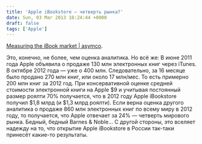 ```yaml
---
title: 'Apple iBookstore — четверть рынка?'
date: Sun, 03 Mar 2013 18:24:44 +0000
draft: false
tags: ['Apple']
---
```


[Measuring the iBook market | asymco](http://www.asymco.com/2013/02/28/measuring-the-ibook-market/).

Это, конечно, не более, чем оценка аналитика. Но всё же: В июне 2011 года Apple объявила о продаже 130 млн электронных книг через iTunes. В октябре 2012 года — уже о 400 млн. Следовательно, за 16 месяце было продано 270 млн книг, или около 17 млн/мес. То есть примерно 200 млн книг за 2012 год. При консервативной оценке средней стоимости электронной книги на Apple $9 и учитывая постоянный размер роялти 70% получается, что в 2012 году Apple iBookstore получил $1,8 млрд (и $1,3 млрд роялти). Если верна оценка другого аналитика о продаже 860 млн электронных книг по всему миру в 2012 году, то получается, что Apple отвечает за 24% — четверть мирового рынка. Бедный, бедный Barnes & Noble… С другой стороны, это вселяет надежду на то, что открытие Apple iBookstore в России так-таки принесёт какие-то результаты.